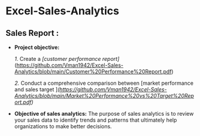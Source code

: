 # Excel-Sales-Analytics
## Sales Report :


- **Project objective:** 

    *1*. Create a _[customer performance report]_(https://github.com/Vman1942/Excel-Sales-Analytics/blob/main/Customer%20Performance%20Report.pdf)

    *2.* Conduct a comprehensive comparison between [market performance and sales target ]_(https://github.com/Vman1942/Excel-Sales-Analytics/blob/main/Market%20Performance%20vs%20Target%20Report.pdf)_

- **Objective  of sales analytics:**  The purpose of sales analytics is to review your sales data to identify trends and patterns that ultimately help organizations to  make better decisions.
